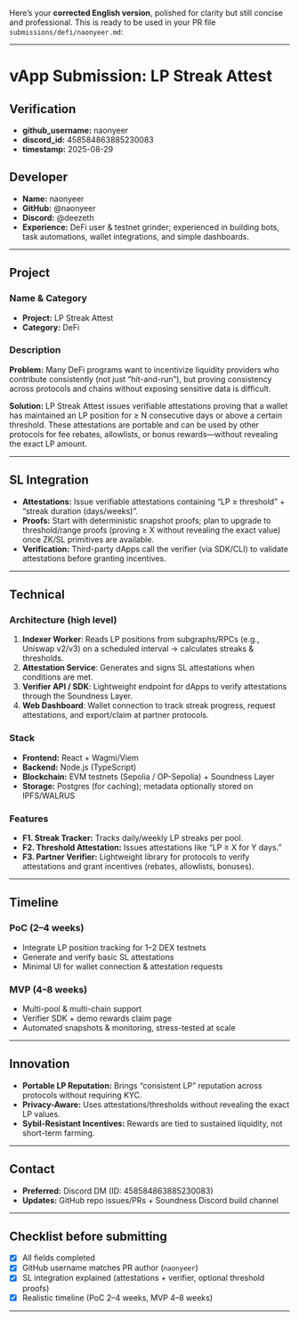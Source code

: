 Here’s your **corrected English version**, polished for clarity but still concise and professional. This is ready to be used in your PR file `submissions/defi/naonyeer.md`:

---

# vApp Submission: LP Streak Attest

## Verification

* **github\_username:** naonyeer
* **discord\_id:** 458584863885230083
* **timestamp:** 2025-08-29

## Developer

* **Name:** naonyeer
* **GitHub:** @naonyeer
* **Discord:** @deezeth
* **Experience:** DeFi user & testnet grinder; experienced in building bots, task automations, wallet integrations, and simple dashboards.

---

## Project

### Name & Category

* **Project:** LP Streak Attest
* **Category:** DeFi

### Description

**Problem:** Many DeFi programs want to incentivize liquidity providers who contribute consistently (not just “hit-and-run”), but proving consistency across protocols and chains without exposing sensitive data is difficult.

**Solution:** LP Streak Attest issues verifiable attestations proving that a wallet has maintained an LP position for ≥ N consecutive days or above a certain threshold. These attestations are portable and can be used by other protocols for fee rebates, allowlists, or bonus rewards—without revealing the exact LP amount.

---

## SL Integration

* **Attestations:** Issue verifiable attestations containing “LP ≥ threshold” + “streak duration (days/weeks)”.
* **Proofs:** Start with deterministic snapshot proofs; plan to upgrade to threshold/range proofs (proving ≥ X without revealing the exact value) once ZK/SL primitives are available.
* **Verification:** Third-party dApps call the verifier (via SDK/CLI) to validate attestations before granting incentives.

---

## Technical

### Architecture (high level)

1. **Indexer Worker**: Reads LP positions from subgraphs/RPCs (e.g., Uniswap v2/v3) on a scheduled interval → calculates streaks & thresholds.
2. **Attestation Service**: Generates and signs SL attestations when conditions are met.
3. **Verifier API / SDK**: Lightweight endpoint for dApps to verify attestations through the Soundness Layer.
4. **Web Dashboard**: Wallet connection to track streak progress, request attestations, and export/claim at partner protocols.

### Stack

* **Frontend:** React + Wagmi/Viem
* **Backend:** Node.js (TypeScript)
* **Blockchain:** EVM testnets (Sepolia / OP-Sepolia) + Soundness Layer
* **Storage:** Postgres (for caching); metadata optionally stored on IPFS/WALRUS

### Features

* **F1. Streak Tracker:** Tracks daily/weekly LP streaks per pool.
* **F2. Threshold Attestation:** Issues attestations like “LP ≥ X for Y days.”
* **F3. Partner Verifier:** Lightweight library for protocols to verify attestations and grant incentives (rebates, allowlists, bonuses).

---

## Timeline

### PoC (2–4 weeks)

* Integrate LP position tracking for 1–2 DEX testnets
* Generate and verify basic SL attestations
* Minimal UI for wallet connection & attestation requests

### MVP (4–8 weeks)

* Multi-pool & multi-chain support
* Verifier SDK + demo rewards claim page
* Automated snapshots & monitoring, stress-tested at scale

---

## Innovation

* **Portable LP Reputation:** Brings “consistent LP” reputation across protocols without requiring KYC.
* **Privacy-Aware:** Uses attestations/thresholds without revealing the exact LP values.
* **Sybil-Resistant Incentives:** Rewards are tied to sustained liquidity, not short-term farming.

---

## Contact

* **Preferred:** Discord DM (ID: 458584863885230083)
* **Updates:** GitHub repo issues/PRs + Soundness Discord build channel

---

## Checklist before submitting

* [x] All fields completed
* [x] GitHub username matches PR author (`naonyeer`)
* [x] SL integration explained (attestations + verifier, optional threshold proofs)
* [x] Realistic timeline (PoC 2–4 weeks, MVP 4–8 weeks)

---
